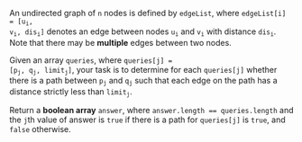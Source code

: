 An undirected graph of `n` nodes is defined by `edgeList`, where <code>edgeList[i] = [u<sub>i</sub>, v<sub>i</sub>, dis<sub>i</sub>]</code> denotes an edge between nodes <code>u<sub>i</sub></code> and <code>v<sub>i</sub></code> with distance <code>dis<sub>i</sub></code>. Note that there may be **multiple** edges between two nodes.

Given an array `queries`, where <code>queries[j] = [p<sub>j</sub>, q<sub>j</sub>, limit<sub>j</sub>]</code>, your task is to determine for each `queries[j]` whether there is a path between <code>p<sub>j</sub></code> and <code>q<sub>j</sub></code> such that each edge on the path has a distance strictly less than <code>limit<sub>j</sub></code>.

Return a **boolean array** `answer`, where `answer.length == queries.length` and the `j`th value of answer is `true` if there is a path for `queries[j]` is `true`, and `false` otherwise.